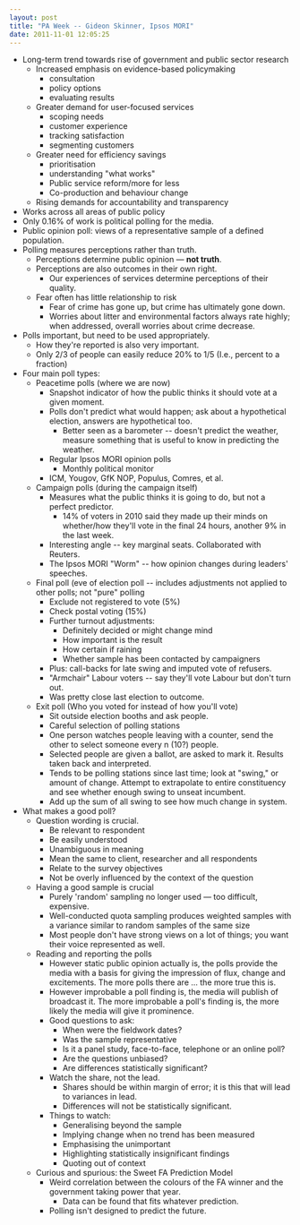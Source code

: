 ```yaml
---
layout: post
title: "PA Week -- Gideon Skinner, Ipsos MORI"
date: 2011-11-01 12:05:25
---
```


+ Long-term trend towards rise of government and public sector research
    + Increased emphasis on evidence-based policymaking
        + consultation
        + policy options
        + evaluating results
    + Greater demand for user-focused services
        + scoping needs
        + customer experience
        + tracking satisfaction
        + segmenting customers
    + Greater need for efficiency savings
        + prioritisation
        + understanding "what works"
        + Public service reform/more for less
        + Co-production and behaviour change
    + Rising demands for accountability and transparency
+ Works across all areas of public policy
+ Only 0.16% of work is political polling for the media.
+ Public opinion poll: views of a representative sample of a defined population.
+ Polling measures perceptions rather than truth.
    + Perceptions determine public opinion — **not truth**.
    + Perceptions are also outcomes in their own right.
        + Our experiences of services determine perceptions of their quality.
    + Fear often has little relationship to risk
        + Fear of crime has gone up, but crime has ultimately gone down.
        + Worries about litter and environmental factors always rate highly; when addressed, overall worries about crime decrease.
+ Polls important, but need to be used appropriately.
    + How they're reported is also very important.
    + Only 2/3 of people can easily reduce 20% to 1/5 (I.e., percent to a fraction)
+ Four main poll types:
    + Peacetime polls (where we are now)
        + Snapshot indicator of how the public thinks it should vote at a given moment.
        + Polls don't predict what would happen; ask about a hypothetical election, answers are hypothetical too.
            + Better seen as a barometer -- doesn't predict the weather, measure something that is useful to know in predicting the weather. 
        + Regular Ipsos MORI opinion polls
            + Monthly political monitor
        + ICM, Yougov, GfK NOP, Populus, Comres, et al.
    + Campaign polls (during the campaign itself)
        + Measures what the public thinks it is going to do, but not a perfect predictor.
            + 14% of voters in 2010 said they made up their minds on whether/how they'll vote in the final 24 hours, another 9% in the last week.
        +  Interesting angle -- key marginal seats. Collaborated with Reuters.
        + The Ipsos MORI "Worm" -- how opinion changes during leaders' speeches.
    + Final poll (eve of election poll -- includes adjustments not applied to other polls; not "pure" polling
        + Exclude not registered to vote (5%)
        + Check postal voting (15%)
        + Further turnout adjustments:
            + Definitely decided or might change mind
            + How important is the result
            + How certain if raining
            + Whether sample has been contacted by campaigners
        + Plus: call-backs for late swing and imputed vote of refusers.
        + "Armchair" Labour voters -- say they'll vote Labour but don't turn out.
        + Was pretty close last election to outcome.
    + Exit poll (Who you voted for instead of how you'll vote)
        + Sit outside election booths and ask people.
        + Careful selection of polling stations
        + One person watches people leaving with a counter, send the other to select someone every n (10?) people.
        + Selected people are given a ballot, are asked to mark it. Results taken back and interpreted.
        + Tends to be polling stations since last time; look at "swing," or amount of change. Attempt to extrapolate to entire constituency and see whether enough swing to unseat incumbent.
        + Add up the sum of all swing to see how much change in system.
+ What makes a good poll?
    + Question wording is crucial.
        + Be relevant to respondent
        + Be easily understood
        + Unambiguous in meaning
        + Mean the same to client, researcher and all respondents
        + Relate to the survey objectives
        + Not be overly influenced by the context of the question
    + Having a good sample is crucial
        + Purely 'random' sampling no longer used — too difficult, expensive.
        + Well-conducted quota sampling produces weighted samples with a variance similar to random samples of the same size
        + Most people don't have strong views on a lot of things; you want their voice represented as well.
    + Reading and reporting the polls
        + However static public opinion actually is, the polls provide the media with a basis for giving the impression of flux, change and excitements. The more polls there are ... the more true this is.
        + However improbable a poll finding is, the media will publish of broadcast it. The more improbable a poll's finding is, the more likely the media will give it prominence.
        + Good questions to ask:
            + When were the fieldwork dates?
            + Was the sample representative
            + Is it a panel study, face-to-face, telephone or an online poll?
            + Are the questions unbiased?
            + Are differences statistically significant?
        + Watch the share, not the lead.
            + Shares should be within margin of error; it is this that will lead to variances in lead.
            + Differences will not be statistically significant.
        + Things to watch:
            + Generalising beyond the sample
            + Implying change when no trend has been measured
            + Emphasising the unimportant
            + Highlighting statistically insignificant findings
            + Quoting out of context
    + Curious and spurious: the Sweet FA Prediction Model
        + Weird correlation between the colours of the FA winner and the government taking power that year.
            + Data can be found that fits whatever prediction.
        + Polling isn't designed to predict the future.
